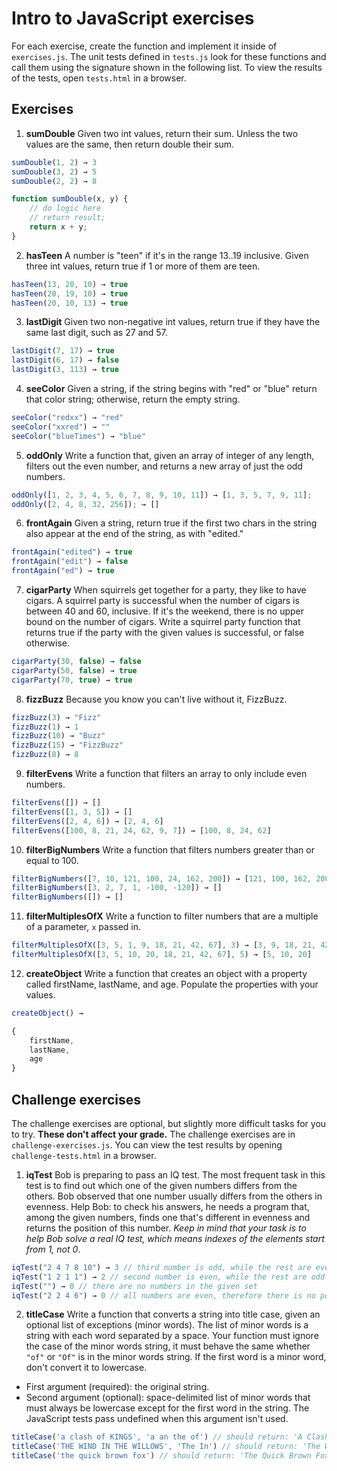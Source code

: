 # Intro to JavaScript exercises

For each exercise, create the function and implement it inside of `exercises.js`. The unit tests defined in `tests.js` look for these functions and call them using the signature shown in the following list. To view the results of the tests, open `tests.html` in a browser.

## Exercises

1. **sumDouble** Given two int values, return their sum. Unless the two values are the same, then return double their sum.

```javascript
sumDouble(1, 2) → 3
sumDouble(3, 2) → 5
sumDouble(2, 2) → 8

function sumDouble(x, y) {
	// do logic here
	// return result;
	return x + y;
}
```

2. **hasTeen** A number is "teen" if it's in the range 13..19 inclusive. Given three int values, return true if 1 or more of them are teen.

```javascript
hasTeen(13, 20, 10) → true
hasTeen(20, 19, 10) → true
hasTeen(20, 10, 13) → true
```
3. **lastDigit** Given two non-negative int values, return true if they have the same last digit, such as 27 and 57.

```javascript
lastDigit(7, 17) → true
lastDigit(6, 17) → false
lastDigit(3, 113) → true
```

4. **seeColor** Given a string, if the string begins with "red" or "blue" return that color string; otherwise, return the empty string.

```javascript
seeColor("redxx") → "red"
seeColor("xxred") → ""
seeColor("blueTimes") → "blue"
```

5. **oddOnly** Write a function that, given an array of integer of any length, filters out the even number, and returns a new array of just the odd numbers.

```javascript
oddOnly([1, 2, 3, 4, 5, 6, 7, 8, 9, 10, 11]) → [1, 3, 5, 7, 9, 11];
oddOnly([2, 4, 8, 32, 256]); → []
```

6. **frontAgain** Given a string, return true if the first two chars in the string also appear at the end of the string, as with "edited."

```javascript
frontAgain("edited") → true
frontAgain("edit") → false
frontAgain("ed") → true
```

7. **cigarParty** When squirrels get together for a party, they like to have cigars. A squirrel party is successful when the number of cigars is between 40 and 60, inclusive. If it's the weekend, there is no upper bound on the number of cigars. Write a squirrel party function that returns true if the party with the given values is successful, or false otherwise.

```javascript
cigarParty(30, false) → false
cigarParty(50, false) → true
cigarParty(70, true) → true
```

8. **fizzBuzz** Because you know you can't live without it, FizzBuzz.

```javascript
fizzBuzz(3) → "Fizz"
fizzBuzz(1) → 1
fizzBuzz(10) → "Buzz"
fizzBuzz(15) → "FizzBuzz"
fizzBuzz(8) → 8
```

9. **filterEvens** Write a function that filters an array to only include even numbers.

```javascript
filterEvens([]) → []
filterEvens([1, 3, 5]) → []
filterEvens([2, 4, 6]) → [2, 4, 6]
filterEvens([100, 8, 21, 24, 62, 9, 7]) → [100, 8, 24, 62]
```

10. **filterBigNumbers** Write a function that filters numbers greater than or equal to 100.

```javascript
filterBigNumbers([7, 10, 121, 100, 24, 162, 200]) → [121, 100, 162, 200]
filterBigNumbers([3, 2, 7, 1, -100, -120]) → []
filterBigNumbers([]) → []
```

11. **filterMultiplesOfX** Write a function to filter numbers that are a multiple of a parameter, `x` passed in.

```javascript
filterMultiplesOfX([3, 5, 1, 9, 18, 21, 42, 67], 3) → [3, 9, 18, 21, 42]
filterMultiplesOfX([3, 5, 10, 20, 18, 21, 42, 67], 5) → [5, 10, 20]
```

12. **createObject** Write a function that creates an object with a property called firstName, lastName, and age. Populate the properties with your values.

```javascript
createObject() →

{
	firstName,
	lastName,
	age
}
```

## Challenge exercises

The challenge exercises are optional, but slightly more difficult tasks for you to try. **These don't affect your grade.** The challenge exercises are in `challenge-exercises.js`. You can view the test results by opening `challenge-tests.html` in a browser.

1. **iqTest** Bob is preparing to pass an IQ test. The most frequent task in this test is to find out which one of the given numbers differs from the others. Bob observed that one number usually differs from the others in evenness. Help Bob: to check his answers, he needs a program that, among the given numbers, finds one that's different in evenness and returns the position of this number. _Keep in mind that your task is to help Bob solve a real IQ test, which means indexes of the elements start from 1, not 0_.

```javascript
iqTest("2 4 7 8 10") → 3 // third number is odd, while the rest are even
iqTest("1 2 1 1") → 2 // second number is even, while the rest are odd
iqTest("") → 0 // there are no numbers in the given set
iqTest("2 2 4 6") → 0 // all numbers are even, therefore there is no position of an odd number
```

2. **titleCase** Write a function that converts a string into title case, given an optional list of exceptions (minor words). The list of minor words is a string with each word separated by a space. Your function must ignore the case of the minor words string, it must behave the same whether `"of"` or `"Of"` is in the minor words string. If the first word is a minor word, don't convert it to lowercase.

* First argument (required): the original string.
* Second argument (optional): space-delimited list of minor words that must always be lowercase except for the first word in the string. The JavaScript tests pass undefined when this argument isn't used.

```javascript
titleCase('a clash of KINGS', 'a an the of') // should return: 'A Clash of Kings'
titleCase('THE WIND IN THE WILLOWS', 'The In') // should return: 'The Wind in the Willows'
titleCase('the quick brown fox') // should return: 'The Quick Brown Fox'
```
